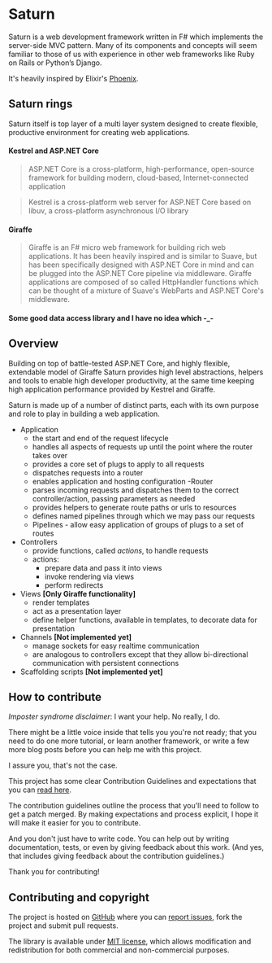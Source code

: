 # Saturn

Saturn is a web development framework written in F# which implements the server-side MVC pattern. Many of its components and concepts will seem familiar to those of us with experience in other web frameworks like Ruby on Rails or Python’s Django.

It's heavily inspired by Elixir's [Phoenix](http://phoenixframework.org/).

## Saturn rings

Saturn itself is top layer of a multi layer system designed to create flexible, productive environment for creating web applications.

#### Kestrel and ASP.NET Core

> ASP.NET Core is a cross-platform, high-performance, open-source framework for building modern, cloud-based, Internet-connected application

> Kestrel is a cross-platform web server for ASP.NET Core based on libuv, a cross-platform asynchronous I/O library

#### Giraffe
> Giraffe is an F# micro web framework for building rich web applications. It has been heavily inspired and is similar to Suave, but has been specifically designed with ASP.NET Core in mind and can be plugged into the ASP.NET Core pipeline via middleware. Giraffe applications are composed of so called HttpHandler functions which can be thought of a mixture of Suave's WebParts and ASP.NET Core's middleware.

#### Some good data access library and I have no idea which -_-

## Overview

Building on top of battle-tested ASP.NET Core, and highly flexible, extendable model of Giraffe Saturn provides high level abstractions, helpers and tools to enable high developer productivity, at the same time keeping high application performance provided by Kestrel and Giraffe.

Saturn is made up of a number of distinct parts, each with its own purpose and role to play in building a web application.

 - Application
    - the start and end of the request lifecycle
    - handles all aspects of requests up until the point where the router takes over
    - provides a core set of plugs to apply to all requests
    - dispatches requests into a router
    - enables application and hosting configuration
 -Router
    - parses incoming requests and dispatches them to the correct controller/action, passing parameters as needed
    - provides helpers to generate route paths or urls to resources
    - defines named pipelines through which we may pass our requests
    - Pipelines - allow easy application of groups of plugs to a set of routes
 - Controllers
    - provide functions, called *actions*, to handle requests
    - actions:
        - prepare data and pass it into views
        - invoke rendering via views
        - perform redirects
 - Views  **[Only Giraffe functionality]**
    - render templates
    - act as a presentation layer
    - define helper functions, available in templates, to decorate data for presentation
 - Channels  **[Not implemented yet]**
    - manage sockets for easy realtime communication
    - are analogous to controllers except that they allow bi-directional communication with persistent connections
 - Scaffolding scripts  **[Not implemented yet]**

## How to contribute

*Imposter syndrome disclaimer*: I want your help. No really, I do.

There might be a little voice inside that tells you you're not ready; that you need to do one more tutorial, or learn another framework, or write a few more blog posts before you can help me with this project.

I assure you, that's not the case.

This project has some clear Contribution Guidelines and expectations that you can [read here](https://github.com/Krzysztof-Cieslak/Saturn/blob/master/CONTRIBUTING.md).

The contribution guidelines outline the process that you'll need to follow to get a patch merged. By making expectations and process explicit, I hope it will make it easier for you to contribute.

And you don't just have to write code. You can help out by writing documentation, tests, or even by giving feedback about this work. (And yes, that includes giving feedback about the contribution guidelines.)

Thank you for contributing!


## Contributing and copyright

The project is hosted on [GitHub](https://github.com/Krzysztof-Cieslak/Saturn) where you can [report issues](https://github.com/Krzysztof-Cieslak/Saturn/issues), fork
the project and submit pull requests.

The library is available under [MIT license](https://github.com/Krzysztof-Cieslak/Saturn/blob/master/LICENSE.md), which allows modification and redistribution for both commercial and non-commercial purposes.
